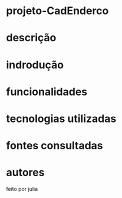 # projeto-CadEnderco


 # descrição 

  # indrodução 

  # funcionalidades
  
  # tecnologias utilizadas 

  # fontes consultadas 

  # autores 
  feito por julia 
